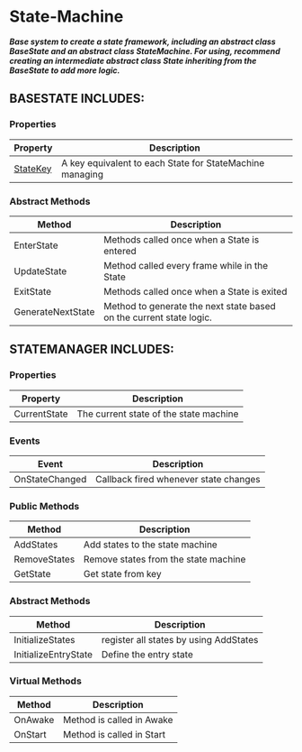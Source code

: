 ﻿# State-Machine
***Base system to create a state framework, including an abstract class BaseState 
and an abstract class StateMachine. For using, recommend creating an intermediate abstract class State inheriting from the BaseState to add more logic.***

## BASESTATE INCLUDES:

### Properties
|**Property**|**Description**|
|---|---|
|[StateKey](StateKey.md)| A key equivalent to each State for StateMachine managing|

### Abstract Methods
|**Method**|**Description**|
|---|---|
|EnterState| Methods called once when a State is entered|
|UpdateState|Method called every frame while in the State|
|ExitState|Methods called once when a State is exited|
|GenerateNextState|Method to generate the next state based on the current state logic.|
  
## STATEMANAGER INCLUDES:

### Properties
|**Property**|**Description**|
|---|---|
|CurrentState| The current state of the state machine|

### Events
|**Event**|**Description**|
|---|---|
|OnStateChanged| Callback fired whenever state changes|

### Public Methods
|**Method**|**Description**|
|---|---|
|AddStates|Add states to the state machine|
|RemoveStates|Remove states from the state machine|
|GetState|Get state from key|

### Abstract Methods
|**Method**|**Description**|
|---|---|
|InitializeStates|register all states by using AddStates|
|InitializeEntryState|Define the entry state|

### Virtual Methods
|**Method**|**Description**|
|---|---|
|OnAwake|Method is called in Awake|
|OnStart|Method is called in Start|

